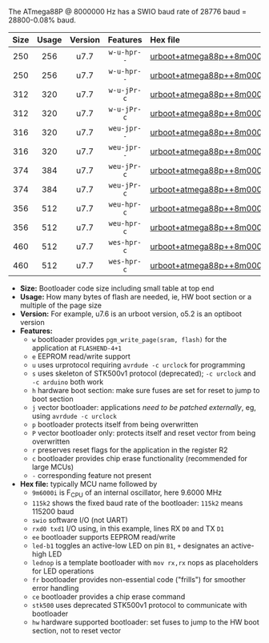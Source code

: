 The ATmega88P @ 8000000 Hz has a SWIO baud rate of 28776 baud = 28800-0.08% baud.

|Size|Usage|Version|Features|Hex file|
|:-:|:-:|:-:|:-:|:--|
|250|256|u7.7|`w-u-hpr--`|[urboot+atmega88p++8m0000i+++28k8_swio_rxd0_txd1_led+b5_hw.hex](https://raw.githubusercontent.com/stefanrueger/urboot.hex/main/mcus/atmega88p/internal_oscillator/fint++8m0000_Hz/br+++28k8_bps/urboot+atmega88p++8m0000i+++28k8_swio_rxd0_txd1_led+b5_hw.hex)|
|250|256|u7.7|`w-u-hpr--`|[urboot+atmega88p++8m0000i+++28k8_swio_rxd0_txd1_lednop_hw.hex](https://raw.githubusercontent.com/stefanrueger/urboot.hex/main/mcus/atmega88p/internal_oscillator/fint++8m0000_Hz/br+++28k8_bps/urboot+atmega88p++8m0000i+++28k8_swio_rxd0_txd1_lednop_hw.hex)|
|312|320|u7.7|`w-u-jPr-c`|[urboot+atmega88p++8m0000i+++28k8_swio_rxd0_txd1_led+b5_fr_ce.hex](https://raw.githubusercontent.com/stefanrueger/urboot.hex/main/mcus/atmega88p/internal_oscillator/fint++8m0000_Hz/br+++28k8_bps/urboot+atmega88p++8m0000i+++28k8_swio_rxd0_txd1_led+b5_fr_ce.hex)|
|312|320|u7.7|`w-u-jPr-c`|[urboot+atmega88p++8m0000i+++28k8_swio_rxd0_txd1_lednop_fr_ce.hex](https://raw.githubusercontent.com/stefanrueger/urboot.hex/main/mcus/atmega88p/internal_oscillator/fint++8m0000_Hz/br+++28k8_bps/urboot+atmega88p++8m0000i+++28k8_swio_rxd0_txd1_lednop_fr_ce.hex)|
|316|320|u7.7|`weu-jpr--`|[urboot+atmega88p++8m0000i+++28k8_swio_rxd0_txd1_ee_led+b5.hex](https://raw.githubusercontent.com/stefanrueger/urboot.hex/main/mcus/atmega88p/internal_oscillator/fint++8m0000_Hz/br+++28k8_bps/urboot+atmega88p++8m0000i+++28k8_swio_rxd0_txd1_ee_led+b5.hex)|
|316|320|u7.7|`weu-jpr--`|[urboot+atmega88p++8m0000i+++28k8_swio_rxd0_txd1_ee_lednop.hex](https://raw.githubusercontent.com/stefanrueger/urboot.hex/main/mcus/atmega88p/internal_oscillator/fint++8m0000_Hz/br+++28k8_bps/urboot+atmega88p++8m0000i+++28k8_swio_rxd0_txd1_ee_lednop.hex)|
|374|384|u7.7|`weu-jPr-c`|[urboot+atmega88p++8m0000i+++28k8_swio_rxd0_txd1_ee_led+b5_fr_ce.hex](https://raw.githubusercontent.com/stefanrueger/urboot.hex/main/mcus/atmega88p/internal_oscillator/fint++8m0000_Hz/br+++28k8_bps/urboot+atmega88p++8m0000i+++28k8_swio_rxd0_txd1_ee_led+b5_fr_ce.hex)|
|374|384|u7.7|`weu-jPr-c`|[urboot+atmega88p++8m0000i+++28k8_swio_rxd0_txd1_ee_lednop_fr_ce.hex](https://raw.githubusercontent.com/stefanrueger/urboot.hex/main/mcus/atmega88p/internal_oscillator/fint++8m0000_Hz/br+++28k8_bps/urboot+atmega88p++8m0000i+++28k8_swio_rxd0_txd1_ee_lednop_fr_ce.hex)|
|356|512|u7.7|`weu-hpr-c`|[urboot+atmega88p++8m0000i+++28k8_swio_rxd0_txd1_ee_led+b5_fr_ce_hw.hex](https://raw.githubusercontent.com/stefanrueger/urboot.hex/main/mcus/atmega88p/internal_oscillator/fint++8m0000_Hz/br+++28k8_bps/urboot+atmega88p++8m0000i+++28k8_swio_rxd0_txd1_ee_led+b5_fr_ce_hw.hex)|
|356|512|u7.7|`weu-hpr-c`|[urboot+atmega88p++8m0000i+++28k8_swio_rxd0_txd1_ee_lednop_fr_ce_hw.hex](https://raw.githubusercontent.com/stefanrueger/urboot.hex/main/mcus/atmega88p/internal_oscillator/fint++8m0000_Hz/br+++28k8_bps/urboot+atmega88p++8m0000i+++28k8_swio_rxd0_txd1_ee_lednop_fr_ce_hw.hex)|
|460|512|u7.7|`wes-hpr-c`|[urboot+atmega88p++8m0000i+++28k8_swio_rxd0_txd1_ee_led+b5_fr_ce_stk500_hw.hex](https://raw.githubusercontent.com/stefanrueger/urboot.hex/main/mcus/atmega88p/internal_oscillator/fint++8m0000_Hz/br+++28k8_bps/urboot+atmega88p++8m0000i+++28k8_swio_rxd0_txd1_ee_led+b5_fr_ce_stk500_hw.hex)|
|460|512|u7.7|`wes-hpr-c`|[urboot+atmega88p++8m0000i+++28k8_swio_rxd0_txd1_ee_lednop_fr_ce_stk500_hw.hex](https://raw.githubusercontent.com/stefanrueger/urboot.hex/main/mcus/atmega88p/internal_oscillator/fint++8m0000_Hz/br+++28k8_bps/urboot+atmega88p++8m0000i+++28k8_swio_rxd0_txd1_ee_lednop_fr_ce_stk500_hw.hex)|

- **Size:** Bootloader code size including small table at top end
- **Usage:** How many bytes of flash are needed, ie, HW boot section or a multiple of the page size
- **Version:** For example, u7.6 is an urboot version, o5.2 is an optiboot version
- **Features:**
  + `w` bootloader provides `pgm_write_page(sram, flash)` for the application at `FLASHEND-4+1`
  + `e` EEPROM read/write support
  + `u` uses urprotocol requiring `avrdude -c urclock` for programming
  + `s` uses skeleton of STK500v1 protocol (deprecated); `-c urclock` and `-c arduino` both work
  + `h` hardware boot section: make sure fuses are set for reset to jump to boot section
  + `j` vector bootloader: applications *need to be patched externally*, eg, using `avrdude -c urclock`
  + `p` bootloader protects itself from being overwritten
  + `P` vector bootloader only: protects itself and reset vector from being overwritten
  + `r` preserves reset flags for the application in the register R2
  + `c` bootloader provides chip erase functionality (recommended for large MCUs)
  + `-` corresponding feature not present
- **Hex file:** typically MCU name followed by
  + `9m6000i` is F<sub>CPU</sub> of an internal oscillator, here 9.6000 MHz
  + `115k2` shows the fixed baud rate of the bootloader: `115k2` means 115200 baud
  + `swio` software I/O (not UART)
  + `rxd0 txd1` I/O using, in this example, lines RX `D0` and TX `D1`
  + `ee` bootloader supports EEPROM read/write
  + `led-b1` toggles an active-low LED on pin `B1`, `+` designates an active-high LED
  + `lednop` is a template bootloader with `mov rx,rx` nops as placeholders for LED operations
  + `fr` bootloader provides non-essential code ("frills") for smoother error handling
  + `ce` bootloader provides a chip erase command
  + `stk500` uses deprecated STK500v1 protocol to communicate with bootloader
  + `hw` hardware supported bootloader: set fuses to jump to the HW boot section, not to reset vector
